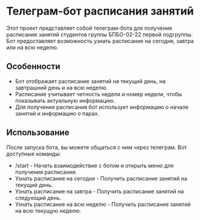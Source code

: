 # Телеграм-бот расписания занятий

Этот проект представляет собой телеграм-бота для получения расписания занятий студентов группы БПБО-02-22 первой подгруппы. Бот предоставляет возможность узнать расписание на сегодня, завтра или на всю неделю.

## Особенности

- Бот отображает расписание занятий на текущий день, на завтрашний день и на всю неделю.
- Расписание учитывает четность недели и номер недели, чтобы показывать актуальную информацию.
- Для получения расписания бот использует информацию о начале занятий и информацию о парах.

## Использование

После запуска бота, вы можете общаться с ним через телеграм. Вот доступные команды:

- /start - Начать взаимодействие с ботом и открыть меню для получения расписания.
- Узнать расписание на сегодня - Получить расписание занятий на текущий день.
- Узнать расписание на завтра - Получить расписание занятий на следующий день.
- Узнать расписание на всю неделю - Получить расписание занятий на всю текущую неделю.
